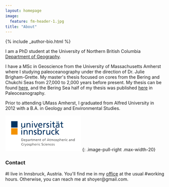 ```yaml
---
layout: homepage
image:
  feature: fm-header-1.jpg
title: "About"
---
```


<footer role="contentinfo">
  <div class="article-author-bottom">
    {% include _author-bio.html %}
  </div>
</footer>


I am a PhD student at the University of Northern British Columbia [Department of Geography](http://acinn.uibk.ac.at/).


I have a MSc in Geoscience from the University of Massachusetts Amherst where I studying paleoceanography under the direction of Dr. Julie Brigham-Grette.
My master's thesis focused on cores from the Bering and Chukchi Seas from 27,000 to 2,000 years before present. My thesis can be found [here](http://www.klima.tu-berlin.de/index.php?show=home_start&lan=en/), and the Bering Sea half of my thesis was published [here](http://www.isae.fr/en) in Paleoceanography.

Prior to attending UMass Amherst, I graduated from Alfred University in 2012 with a B.A. in Geology and Environmental Studies.

![ACINN Logo](/images/acinn_logo.png)
{: .image-pull-right .max-width-20}

### Contact
<p>
#I live in Innsbruck, Austria. You'll find me in my <a href="http://acinn.uibk.ac.at/persons/fabien_maussion">office</a> at the usual
#working hours.  Otherwise, you can reach me at <script>document.write("<n uers=\"znvygb:snovra.znhffvba@hvox.np.ng\">snovra.znhffvba@hvox.np.ng</n>".replace(/[a-zA-Z]/g,function(c){return String.fromCharCode((c<="Z"?90:122)>=(c=c.charCodeAt(0)+13)?c:c-26);}))</script><noscript><span style="unicode-bidi:bidi-override;direction:rtl;">moc.liamg@reyohs</span></noscript>.</p>

